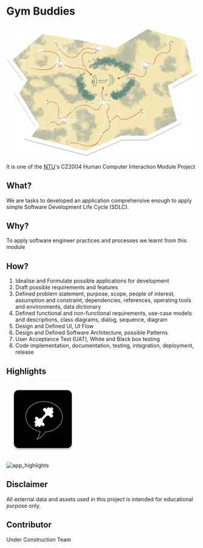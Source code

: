 # Gym Buddies

![project_visual_representation](./README.assets/project_visual_representation.webp)

It is one of the [NTU](https://www.ntu.edu.sg/)'s CZ2004 Human Computer Interaction Module Project

## What?

We are tasks to developed an application comprehensive enough to apply simple Software Development Life Cycle (SDLC).

## Why?

To apply software engineer practices and processes we learnt from this module

## How?

1. Idealise and Formulate possible applications for development
2. Draft possible requirements and features
3. Defined problem statement, purpose, scope, people of interest, assumption and constraint, dependencies, references, operating tools and environments, data dictionary
4. Defined functional and non-functional requirements, use-case models and descriptions, class diagrams, dialog, sequence, diagram
5. Design and Defined UI, UI Flow
6. Design and Defined Software Architecture, possible Patterns
7. User Acceptance Test (UAT), White and Black box testing
8. Code implementation, documentation, testing, integration, deployment, release

## Highlights

![app_logo](./README.assets/app_logo.webp)

![app_highlights](./README.assets/app_highlight.gif)

## Disclaimer

All external data and assets used in this project is intended for educational purpose only.

## Contributor

Under Construction Team
